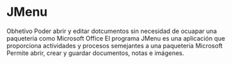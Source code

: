 # JMenu
Obhetivo
Poder abrir y editar dotcumentos sin necesidad de ocuapar una paqueteria como Microsoft Office
El programa JMenu es una aplicación que proporciona actividades y procesos semejantes a una paqueteria Microsoft 
Permite abrir, crear y guardar documentos, notas e imágenes.
